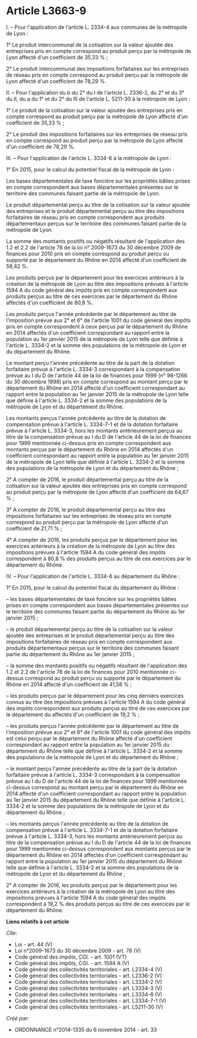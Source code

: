 # Article L3663-9

I. – Pour l'application de l'article L. 2334-4 aux communes de la métropole de Lyon :

1° Le produit intercommunal de la cotisation sur la valeur ajoutée des entreprises pris en compte correspond au produit perçu
par la métropole de Lyon affecté d'un coefficient de 35,33 % ;

2° Le produit intercommunal des impositions forfaitaires sur les entreprises de réseau pris en compte correspond au produit
perçu par la métropole de Lyon affecté d'un coefficient de 78,29 %.

II. – Pour l'application du b du 2° du I de l'article L. 2336-2, du 2° et du 3° du II, du a du 1° et du 2° du III de
l'article L. 5211-30 à la métropole de Lyon :

1° Le produit de la cotisation sur la valeur ajoutée des entreprises pris en compte correspond au produit perçu par la
métropole de Lyon affecté d'un coefficient de 35,33 % ;

2° Le produit des impositions forfaitaires sur les entreprises de réseau pris en compte correspond au produit perçu par la
métropole de Lyon affecté d'un coefficient de 78,29 %.

III. – Pour l'application de l'article L. 3334-6 à la métropole de Lyon :

1° En 2015, pour le calcul du potentiel fiscal de la métropole de Lyon :

Les bases départementales de taxe foncière sur les propriétés bâties prises en compte correspondent aux bases départementales
présentes sur le territoire des communes faisant partie de la métropole de Lyon.

Le produit départemental perçu au titre de la cotisation sur la valeur ajoutée des entreprises et le produit départemental
perçu au titre des impositions forfaitaires de réseau pris en compte correspondent aux produits départementaux perçus sur le
territoire des communes faisant partie de la métropole de Lyon.

La somme des montants positifs ou négatifs résultant de l'application des 1.2 et 2.2 de l'article 78 de la loi n° 2009-1673
du 30 décembre 2009 de finances pour 2010 pris en compte correspond au produit perçu ou supporté par le département du Rhône
en 2014 affecté d'un coefficient de 58,42 %.

Les produits perçus par le département pour les exercices antérieurs à la création de la métropole de Lyon au titre des
impositions prévues à l'article 1594 A du code général des impôts pris en compte correspondent aux produits perçus au titre
de ces exercices par le département du Rhône affectés d'un coefficient de 80,8 %.

Les produits perçus l'année précédente par le département au titre de l'imposition prévue aux 2° et 6° de l'article 1001 du
code général des impôts pris en compte correspondent à ceux perçus par le département du Rhône en 2014 affectés d'un
coefficient correspondant au rapport entre la population au 1er janvier 2015 de la métropole de Lyon telle que définie à
l'article L. 3334-2 et la somme des populations de la métropole de Lyon et du département du Rhône.

Le montant perçu l'année précédente au titre de la part de la dotation forfaitaire prévue à l'article L. 3334-3 correspondant
à la compensation prévue au I du D de l'article 44 de la loi de finances pour 1999 (n° 98-1266 du 30 décembre 1998) pris en
compte correspond au montant perçu par le département du Rhône en 2014 affecté d'un coefficient correspondant au rapport
entre la population au 1er janvier 2015 de la métropole de Lyon telle que définie à l'article L. 3334-2 et la somme des
populations de la métropole de Lyon et du département du Rhône.

Les montants perçus l'année précédente au titre de la dotation de compensation prévue à l'article L. 3334-7-1 et de la
dotation forfaitaire prévue à l'article L. 3334-3, hors les montants antérieurement perçus au titre de la compensation prévue
au I du D de l'article 44 de la loi de finances pour 1999 mentionnée ci-dessus pris en compte correspondent aux montants
perçus par le département du Rhône en 2014 affectés d'un coefficient correspondant au rapport entre la population au 1er
janvier 2015 de la métropole de Lyon telle que définie à l'article L. 3334-2 et la somme des populations de la métropole de
Lyon et du département du Rhône ;

2° A compter de 2016, le produit départemental perçu au titre de la cotisation sur la valeur ajoutée des entreprises pris en
compte correspond au produit perçu par la métropole de Lyon affecté d'un coefficient de 64,67 % ;

3° A compter de 2016, le produit départemental perçu au titre des impositions forfaitaires sur les entreprises de réseau pris
en compte correspond au produit perçu par la métropole de Lyon affecté d'un coefficient de 21,71 % ;

4° A compter de 2016, les produits perçus par le département pour les exercices antérieurs à la création de la métropole de
Lyon au titre des impositions prévues à l'article 1594 A du code général des impôts correspondent à 80,8 % des produits
perçus au titre de ces exercices par le département du Rhône.

IV. – Pour l'application de l'article L. 3334-6 au département du Rhône :

1° En 2015, pour le calcul du potentiel fiscal du département du Rhône :

– les bases départementales de taxe foncière sur les propriétés bâties prises en compte correspondent aux bases
départementales présentes sur le territoire des communes faisant partie du département du Rhône au 1er janvier 2015 ;

– le produit départemental perçu au titre de la cotisation sur la valeur ajoutée des entreprises et le produit départemental
perçu au titre des impositions forfaitaires de réseau pris en compte correspondent aux produits départementaux perçus sur le
territoire des communes faisant partie du département du Rhône au 1er janvier 2015 ;

– la somme des montants positifs ou négatifs résultant de l'application des 1.2 et 2.2 de l'article 78 de la loi de finances
pour 2010 mentionnée ci-dessus correspond au produit perçu ou supporté par le département du Rhône en 2014 affecté d'un
coefficient de 41,58 % ;

– les produits perçus par le département pour les cinq derniers exercices connus au titre des impositions prévues à l'article
1594 A du code général des impôts correspondent aux produits perçus au titre de ces exercices par le département du affectés
d'un coefficient de 19,2 % ;

– les produits perçus l'année précédente par le département au titre de l'imposition prévue aux 2° et 6° de l'article 1001 du
code général des impôts est celui perçu par le département du Rhône affecté d'un coefficient correspondant au rapport entre
la population au 1er janvier 2015 du département du Rhône telle que définie à l'article L. 3334-2 et la somme des populations
de la métropole de Lyon et du département du Rhône ;

– le montant perçu l'année précédente au titre de la part de la dotation forfaitaire prévue à l'article L. 3334-3
correspondant à la compensation prévue au I du D de l'article 44 de la loi de finances pour 1999 mentionnée ci-dessus
correspond au montant perçu par le département du Rhône en 2014 affecté d'un coefficient correspondant au rapport entre la
population au 1er janvier 2015 du département du Rhône telle que définie à l'article L. 3334-2 et la somme des populations de
la métropole de Lyon et du département du Rhône ;

– les montants perçus l'année précédente au titre de la dotation de compensation prévue à l'article L. 3334-7-1 et de la
dotation forfaitaire prévue à l'article L. 3334-3, hors les montants antérieurement perçus au titre de la compensation prévue
au I du D de l'article 44 de la loi de finances pour 1999 mentionnée ci-dessus correspondent aux montants perçus par le
département du Rhône en 2014 affectés d'un coefficient correspondant au rapport entre la population au 1er janvier 2015 du
département du Rhône telle que définie à l'article L. 3334-2 et la somme des populations de la métropole de Lyon et du
département du Rhône ;

2° A compter de 2016, les produits perçus par le département pour les exercices antérieurs à la création de la métropole de
Lyon au titre des impositions prévues à l'article 1594 A du code général des impôts correspondent à 19,2 % des produits
perçus au titre de ces exercices par le département du Rhône.

**Liens relatifs à cet article**

_Cite_:

  - Loi - art. 44 (V)
  - Loi n°2009-1673 du 30 décembre 2009 - art. 78 (V)
  - Code général des impôts, CGI. - art. 1001 (VT)
  - Code général des impôts, CGI. - art. 1594 A (V)
  - Code général des collectivités territoriales - art. L2334-4 (V)
  - Code général des collectivités territoriales - art. L2336-2 (V)
  - Code général des collectivités territoriales - art. L3334-2 (V)
  - Code général des collectivités territoriales - art. L3334-3 (V)
  - Code général des collectivités territoriales - art. L3334-6 (V)
  - Code général des collectivités territoriales - art. L3334-7-1 (V)
  - Code général des collectivités territoriales - art. L5211-30 (V)

_Créé par_:

  - ORDONNANCE n°2014-1335 du 6 novembre 2014 - art. 33
